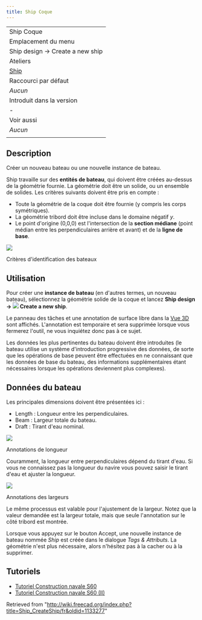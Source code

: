 ```yaml
---
title: Ship Coque
---
```

|  |
| --- |
| Ship Coque |
| Emplacement du menu |
| Ship design → Create a new ship |
| Ateliers |
| [Ship](/Ship_Workbench "Ship Workbench") |
| Raccourci par défaut |
| *Aucun* |
| Introduit dans la version |
| - |
| Voir aussi |
| *Aucun* |
|  |

## Description

Créer un nouveau bateau ou une nouvelle instance de bateau.

Ship travaille sur des **entités de bateau**, qui doivent être créées au-dessus de la géométrie fournie. La géométrie doit être un solide, ou un ensemble de solides. Les critères suivants doivent être pris en compte :

* Toute la géométrie de la coque doit être fournie (y compris les corps symétriques).
* La géométrie tribord doit être incluse dans le domaine négatif *y*.
* Le point d'origine (0,0,0) est l'intersection de la **section médiane** (point médian entre les perpendiculaires arrière et avant) et de la **ligne de base**.

![](/images/FreeCAD-Ship-SignCriteria.jpg)

Critères d'identification des bateaux

## Utilisation

Pour créer une **instance de bateau** (en d'autres termes, un nouveau bateau), sélectionnez la géométrie solide de la coque et lancez **Ship design → ![](/images/Ship_CreateShip.svg) Create a new ship**.

Le panneau des tâches et une annotation de surface libre dans la [Vue 3D](/3D_view/fr "3D view/fr") sont affichés. L'annotation est temporaire et sera supprimée lorsque vous fermerez l'outil, ne vous inquiétez donc pas à ce sujet.

Les données les plus pertinentes du bateau doivent être introduites (le bateau utilise un système d'introduction progressive des données, de sorte que les opérations de base peuvent être effectuées en ne connaissant que les données de base du bateau, des informations supplémentaires étant nécessaires lorsque les opérations deviennent plus complexes).

## Données du bateau

Les principales dimensions doivent être présentées ici :

* Length : Longueur entre les perpendiculaires.
* Beam : Largeur totale du bateau.
* Draft : Tirant d'eau nominal.

![](/images/FreeCAD-Ship-S60ShipCreationFront.png)

Annotations de longueur

Couramment, la longueur entre perpendiculaires dépend du tirant d'eau. Si vous ne connaissez pas la longueur du navire vous pouvez saisir le tirant d'eau et ajuster la longueur.

![](/images/FreeCAD-Ship-S60ShipCreationSide.png)

Annotations des largeurs

Le même processus est valable pour l'ajustement de la largeur. Notez que la valeur demandée est la largeur totale, mais que seule l'annotation sur le côté tribord est montrée.

Lorsque vous appuyez sur le bouton Accept, une nouvelle instance de bateau nommée *Ship* est créée dans le dialogue *Tags & Attributs*. La géométrie n'est plus nécessaire, alors n'hésitez pas à la cacher ou à la supprimer.

## Tutoriels

* [Tutoriel Construction navale S60](/FreeCAD-Ship_s60_tutorial/fr "FreeCAD-Ship s60 tutorial/fr")
* [Tutoriel Construction navale S60 (II)](/FreeCAD-Ship_s60_tutorial_(II)/fr "FreeCAD-Ship s60 tutorial (II)/fr")

Retrieved from "<http://wiki.freecad.org/index.php?title=Ship_CreateShip/fr&oldid=1133277>"